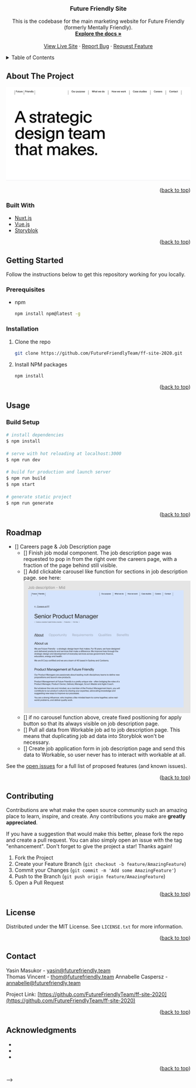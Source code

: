 <div id="top"></div>



<!-- PROJECT SHIELDS -->
<!--
*** I'm using markdown "reference style" links for readability.
*** Reference links are enclosed in brackets [ ] instead of parentheses ( ).
*** See the bottom of this document for the declaration of the reference variables
*** for contributors-url, forks-url, etc. This is an optional, concise syntax you may use.
*** https://www.markdownguide.org/basic-syntax/#reference-style-links
-->
<!-- [![Contributors][contributors-shield]][contributors-url]
[![Forks][forks-shield]][forks-url]
[![Stargazers][stars-shield]][stars-url]
[![Issues][issues-shield]][issues-url]
[![MIT License][license-shield]][license-url]
[![LinkedIn][linkedin-shield]][linkedin-url] -->



<!-- PROJECT LOGO -->
<br />
<div align="center">

<h3 align="center">Future Friendly Site</h3>

  <p align="center">
    This is the codebase for the main marketing website for Future Friendly (formerly Mentally Friendly).
    <br />
    <a href="https://github.com/FutureFriendlyTeam/ff-site-2020"><strong>Explore the docs »</strong></a>
    <br />
    <br />
    <a href="https://futurefriendly.team/">View Live Site</a>
    ·
    <a href="https://github.com/FutureFriendlyTeam/ff-site-2020/issues">Report Bug</a>
    ·
    <a href="https://github.com/FutureFriendlyTeam/ff-site-2020/issues">Request Feature</a>
  </p>
</div>



<!-- TABLE OF CONTENTS -->
<details>
  <summary>Table of Contents</summary>
  <ol>
    <li>
      <a href="#about-the-project">About The Project</a>
      <ul>
        <li><a href="#built-with">Built With</a></li>
      </ul>
    </li>
    <li>
      <a href="#getting-started">Getting Started</a>
      <ul>
        <li><a href="#prerequisites">Prerequisites</a></li>
        <li><a href="#installation">Installation</a></li>
      </ul>
    </li>
    <li><a href="#usage">Usage</a></li>
    <li><a href="#roadmap">Roadmap</a></li>
    <li><a href="#contributing">Contributing</a></li>
    <li><a href="#license">License</a></li>
    <li><a href="#contact">Contact</a></li>
    <li><a href="#acknowledgments">Acknowledgments</a></li>
  </ol>
</details>



<!-- ABOUT THE PROJECT -->
## About The Project

![Product Name Screen Shot](./static/homepage2.png)



<p align="right">(<a href="#top">back to top</a>)</p>



### Built With

* [Nuxt.js](https://nuxtjs.org/)
* [Vue.js](https://vuejs.org/)
* [Storyblok](https://www.storyblok.com/home)


<p align="right">(<a href="#top">back to top</a>)</p>



<!-- GETTING STARTED -->
## Getting Started

Follow the instructions below to get this repository working for you locally. 

### Prerequisites


* npm
  ```sh
  npm install npm@latest -g
  ```

### Installation


1. Clone the repo
   ```sh
   git clone https://github.com/FutureFriendlyTeam/ff-site-2020.git
   ```
2. Install NPM packages
   ```sh
   npm install
   ```

<p align="right">(<a href="#top">back to top</a>)</p>



<!-- USAGE EXAMPLES -->
## Usage

### Build Setup

``` bash
# install dependencies
$ npm install

# serve with hot reloading at localhost:3000
$ npm run dev

# build for production and launch server
$ npm run build
$ npm start

# generate static project
$ npm run generate
```


<p align="right">(<a href="#top">back to top</a>)</p>



<!-- ROADMAP -->
## Roadmap

- [] Careers page & Job Description page 
    - [] Finish job modal component. The job description page was requested to pop in from the right over the careers page, with a fraction of the page behind still visible. 
    - [] Add clickable carousel like function for sections in job description page. see here: 
    ![job](./static/job-desc1.png)
    - [] if no carousel function above, create fixed positioning for apply button so that its always visible on job description page. 
    - [] Pull all data from Workable job ad to job description page. This means that duplicating job ad data into Storyblok won't be necessary.
    - [] Create job application form in job description page and send this data to Workable, so user never has to interact with workable at all. 


See the [open issues](https://github.com/FutureFriendlyTeam/ff-site-2020/issues) for a full list of proposed features (and known issues).

<p align="right">(<a href="#top">back to top</a>)</p>



<!-- CONTRIBUTING -->
## Contributing

Contributions are what make the open source community such an amazing place to learn, inspire, and create. Any contributions you make are **greatly appreciated**.

If you have a suggestion that would make this better, please fork the repo and create a pull request. You can also simply open an issue with the tag "enhancement".
Don't forget to give the project a star! Thanks again!

1. Fork the Project
2. Create your Feature Branch (`git checkout -b feature/AmazingFeature`)
3. Commit your Changes (`git commit -m 'Add some AmazingFeature'`)
4. Push to the Branch (`git push origin feature/AmazingFeature`)
5. Open a Pull Request

<p align="right">(<a href="#top">back to top</a>)</p>



<!-- LICENSE -->
## License

Distributed under the MIT License. See `LICENSE.txt` for more information.

<p align="right">(<a href="#top">back to top</a>)</p>



<!-- CONTACT -->
## Contact

Yasin Masukor - yasin@futurefriendly.team  
Thomas Vincent - thom@futurefriendly.team
Annabelle Caspersz - annabelle@futurefriendly.team

Project Link: [https://github.com/FutureFriendlyTeam/ff-site-2020](https://github.com/FutureFriendlyTeam/ff-site-2020)

<p align="right">(<a href="#top">back to top</a>)</p>



<!-- ACKNOWLEDGMENTS -->
## Acknowledgments

* []()
* []()
* []()

<p align="right">(<a href="#top">back to top</a>)</p>



<!-- MARKDOWN LINKS & IMAGES
<!-- https://www.markdownguide.org/basic-syntax/#reference-style-links -->
<!-- [contributors-shield]: https://img.shields.io/github/contributors/github_username/repo_name.svg?style=for-the-badge
[contributors-url]: https://github.com/github_username/repo_name/graphs/contributors
[forks-shield]: https://img.shields.io/github/forks/github_username/repo_name.svg?style=for-the-badge
[forks-url]: https://github.com/github_username/repo_name/network/members
[stars-shield]: https://img.shields.io/github/stars/github_username/repo_name.svg?style=for-the-badge
[stars-url]: https://github.com/github_username/repo_name/stargazers
[issues-shield]: https://img.shields.io/github/issues/github_username/repo_name.svg?style=for-the-badge
[issues-url]: https://github.com/github_username/repo_name/issues
[license-shield]: https://img.shields.io/github/license/github_username/repo_name.svg?style=for-the-badge
[license-url]: https://github.com/github_username/repo_name/blob/master/LICENSE.txt
[linkedin-shield]: https://img.shields.io/badge/-LinkedIn-black.svg?style=for-the-badge&logo=linkedin&colorB=555
[linkedin-url]: https://linkedin.com/in/linkedin_username
[product-screenshot]: images/screenshot.png --> -->

